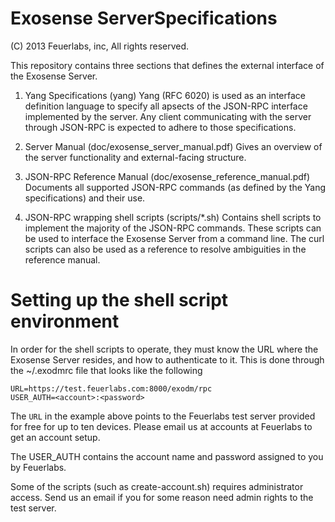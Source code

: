 # Exosense ServerSpecifications
(C) 2013 Feuerlabs, inc, All rights reserved.


This repository contains three sections that defines the external
interface of the Exosense Server.

1. Yang Specifications (yang)
Yang (RFC 6020) is used as an interface definition language to specify
all apsects of the JSON-RPC interface implemented by the server. Any
client communicating with the server through JSON-RPC is expected to
adhere to those specifications.

2. Server Manual (doc/exosense_server_manual.pdf)
Gives an overview of the server functionality and external-facing
structure.

3. JSON-RPC Reference Manual (doc/exosense_reference_manual.pdf)
Documents all supported JSON-RPC commands (as defined by the Yang
specifications) and their use.

4. JSON-RPC wrapping shell scripts (scripts/*.sh) 
Contains shell scripts to implement the majority of the JSON-RPC
commands. These scripts can be used to interface the Exosense Server
from a command line. The curl scripts can also be used as a reference
to resolve ambiguities in the reference manual.


# Setting up the shell script environment

In order for the shell scripts to operate, they must know the URL
where the Exosense Server resides, and how to authenticate to it. This
is done through the ~/.exodmrc file that looks like the following

    URL=https://test.feuerlabs.com:8000/exodm/rpc
    USER_AUTH=<account>:<password>

The `URL` in the example above points to the Feuerlabs test server
provided for free for up to ten devices. Please email us at accounts at Feuerlabs to get an account setup.

The USER_AUTH contains the account name and password assigned to you
by Feuerlabs. 

Some of the scripts (such as create-account.sh) requires administrator
access. Send us an email if you for some reason need admin rights to
the test server.


